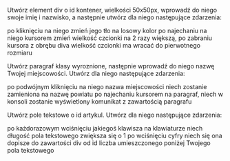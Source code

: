 Utwórz element div o id kontener, wielkości 50x50px, wprowadź do niego swoje imię i nazwisko, a następnie utwórz dla niego następujące zdarzenia:

po kliknięciu na niego zmień jego tło na losowy kolor
po najechaniu na niego kursorem zmień wielkość czcionki na 2 razy większą, po zabraniu kursora z obrębu diva wielkość czcionki ma wracać do pierwotnego rozmiaru

Utwórz paragraf klasy wyroznione, następnie wprowadź do niego nazwę Twojej miejscowości. Utwórz dla niego następujące zdarzenia:

po podwójnym kliknięciu na niego nazwa miejscowości niech zostanie zamieniona na nazwę powiatu
po najechaniu kursorem na paragraf, niech w konsoli zostanie wyświetlony komunikat z zawartością paragrafu

Utwórz pole tekstowe o id artykul. Utwórz dla niego następujące zdarzenia:

po każdorazowym wciśnięciu jakiegoś klawisza na klawiaturze niech długość pola tekstowego zwiększa się o 1
po wciśnięciu cyfry niech się ona dopisze do zawartości div od id liczba umieszczonego poniżej Twojego pola tekstowego
